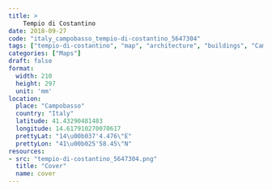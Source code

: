 ```yaml
---
title: > 
    Tempio di Costantino
date: 2018-09-27
code: "italy_campobasso_tempio-di-costantino_5647304"
tags: ["tempio-di-costantino", "map", "architecture", "buildings", "Campobasso", "Italy"]
categories: ["Maps"]
draft: false
format:
  width: 210
  height: 297
  unit: 'mm'
location:
  place: "Campobasso"
  country: "Italy"
  latitude: 41.43290481483
  longitude: 14.617910270070617
  prettyLat: "14\u00b037'4.476\"E"
  prettyLon: "41\u00b025'58.45\"N"
resources:
- src: "tempio-di-costantino_5647304.png"
  title: "Cover"
  name: cover
---
```


